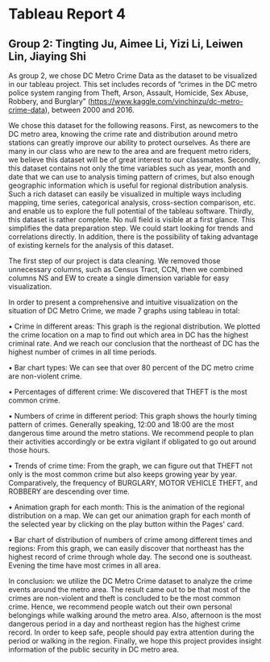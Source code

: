 # Tableau Report 4

## Group 2: Tingting Ju, Aimee Li, Yizi Li, Leiwen Lin, Jiaying Shi

As group 2, we chose DC Metro Crime Data as the dataset to be visualized in our tableau project. This set includes records of “crimes in the DC metro police system ranging from Theft, Arson, Assault, Homicide, Sex Abuse, Robbery, and Burglary” (https://www.kaggle.com/vinchinzu/dc-metro-crime-data), between 2000 and 2016.

We chose this dataset for the following reasons. First, as newcomers to the DC metro area, knowing the crime rate and distribution around metro stations can greatly improve our ability to protect ourselves. As there are many in our class who are new to the area and are frequent metro riders, we believe this dataset will be of great interest to our classmates. Secondly, this dataset contains not only the time variables such as year, month and date that we can use to analysis timing pattern of crimes, but also enough geographic information which is useful for regional distribution analysis. Such a rich dataset can easily be visualized in multiple ways including mapping, time series, categorical analysis, cross-section comparison, etc. and enable us to explore the full potential of the tableau software. Thirdly, this dataset is rather complete. No null field is visible at a first glance. This simplifies the data preparation step. We could start looking for trends and correlations directly. In addition, there is the possibility of taking advantage of existing kernels for the analysis of this dataset.

The first step of our project is data cleaning. We removed those unnecessary columns, such as Census Tract, CCN, then we combined columns NS and EW to create a single dimension variable for easy visualization.

In order to present a comprehensive and intuitive visualization on the situation of DC Metro Crime, we made 7 graphs using tableau in total:

•	Crime in different areas: This graph is the regional distribution. We plotted the crime location on a map to find out which area in DC has the highest criminal rate. And we reach our conclusion that the northeast of DC has the highest number of crimes in all time periods.

•	Bar chart types: We can see that over 80 percent of the DC metro crime are non-violent crime.

•	Percentages of different crime: We discovered that THEFT is the most common crime.

•	Numbers of crime in different period: This graph shows the hourly timing pattern of crimes. Generally speaking, 12:00 and 18:00 are the most dangerous time around the metro stations. We recommend people to plan their activities accordingly or be extra vigilant if obligated to go out around those hours.

•	Trends of crime time: From the graph, we can figure out that THEFT not only is the most common crime but also keeps growing year by year. Comparatively, the frequency of BURGLARY, MOTOR VEHICLE THEFT, and ROBBERY are descending over time.

•	Animation graph for each month: This is the animation of the regional distribution on a map. We can get our animation graph for each month of the selected year by clicking on the play button within the Pages' card.

•	Bar chart of distribution of numbers of crime among different times and regions: From this graph, we can easily discover that northeast has the highest record of crime through whole day. The second one is southeast. Evening the time have most crimes in all area.


In conclusion: we utilize the DC Metro Crime dataset to analyze the crime events around the metro area. The result came out to be that most of the crimes are non-violent and theft is concluded to be the most common crime. Hence, we recommend people watch out their own personal belongings while walking around the metro area. Also, afternoon is the most dangerous period in a day and northeast region has the highest crime record.  In order to keep safe, people should pay extra attention during the period or walking in the region. Finally, we hope this project provides insight information of the public security in DC metro area.
